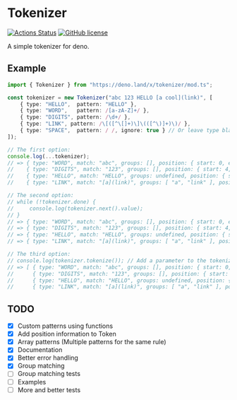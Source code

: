 # Tokenizer
[![Actions Status](https://github.com/eliassjogreen/deno_tokenizer/workflows/Tests/badge.svg)](https://github.com/eliassjogreen/deno_tokenizer/actions)
[![GitHub license](https://img.shields.io/github/license/eliassjogreen/deno_tokenizer)](https://github.com/eliassjogreen/deno_tokenizer)

A simple tokenizer for deno.

## Example
```TypeScript
import { Tokenizer } from "https://deno.land/x/tokenizer/mod.ts";

const tokenizer = new Tokenizer("abc 123 HELLO [a cool](link)", [
    { type: "HELLO",  pattern: "HELLO" },
    { type: "WORD",   pattern: /[a-zA-Z]+/ },
    { type: "DIGITS", pattern: /\d+/ },
    { type: "LINK", pattern: /\[([^\[]+)\]\(([^\)]+)\)/ },
    { type: "SPACE",  pattern: / /, ignore: true } // Or leave type blank and remove "ignore: true"
]);

// The first option:
console.log(...tokenizer);
// => { type: "WORD", match: "abc", groups: [], position: { start: 0, end: 3 } },
//    { type: "DIGITS", match: "123", groups: [], position: { start: 4, end: 7 } },
//    { type: "HELLO", match: "HELLO", groups: undefined, position: { start: 8, end: 13 } },
//    { type: "LINK", match: "[a](link)", groups: [ "a", "link" ], position: { start: 14, end: 23 } }

// The second option:
// while (!tokenizer.done) {
//     console.log(tokenizer.next().value);
// }
// => { type: "WORD", match: "abc", groups: [], position: { start: 0, end: 3 } },
// => { type: "DIGITS", match: "123", groups: [], position: { start: 4, end: 7 } },
// => { type: "HELLO", match: "HELLO", groups: undefined, position: { start: 8, end: 13 } },
// => { type: "LINK", match: "[a](link)", groups: [ "a", "link" ], position: { start: 14, end: 23 } }

// The third option:
// console.log(tokenizer.tokenize()); // Add a parameter to the tokenize method to override the source string
// => [ { type: "WORD", match: "abc", groups: [], position: { start: 0, end: 3 } },
//      { type: "DIGITS", match: "123", groups: [], position: { start: 4, end: 7 } },
//      { type: "HELLO", match: "HELLO", groups: undefined, position: { start: 8, end: 13 } },
//      { type: "LINK", match: "[a](link)", groups: [ "a", "link" ], position: { start: 14, end: 23 } } ]
```

## TODO
- [x] Custom patterns using functions
- [x] Add position information to Token
- [x] Array patterns (Multiple patterns for the same rule)
- [x] Documentation
- [x] Better error handling
- [x] Group matching
- [ ] Group matching tests
- [ ] Examples
- [ ] More and better tests